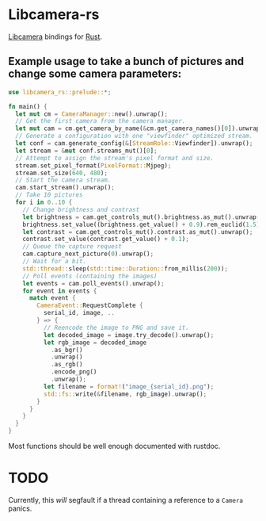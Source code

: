 # Libcamera-rs
[Libcamera](https://www.libcamera.org/) bindings for [Rust](https://www.rust-lang.org/).

## Example usage to take a bunch of pictures and change some camera parameters:
```rust
use libcamera_rs::prelude::*;

fn main() {
  let mut cm = CameraManager::new().unwrap();
  // Get the first camera from the camera manager.
  let mut cam = cm.get_camera_by_name(&cm.get_camera_names()[0]).unwrap();
  // Generate a configuration with one "viewfinder" optimized stream.
  let conf = cam.generate_config(&[StreamRole::Viewfinder]).unwrap();
  let stream = &mut conf.streams_mut()[0];
  // Attempt to assign the stream's pixel format and size.
  stream.set_pixel_format(PixelFormat::Mjpeg);
  stream.set_size(640, 480);
  // Start the camera stream.
  cam.start_stream().unwrap();
  // Take 10 pictures
  for i in 0..10 {
    // Change brightness and contrast
    let brightness = cam.get_controls_mut().brightness.as_mut().unwrap();
    brightness.set_value((brightness.get_value() + 0.9).rem_euclid(1.5) - 0.5);
    let contrast = cam.get_controls_mut().contrast.as_mut().unwrap();
    contrast.set_value(contrast.get_value() + 0.1);
    // Queue the capture request
    cam.capture_next_picture(0).unwrap();
    // Wait for a bit.
    std::thread::sleep(std::time::Duration::from_millis(200));
    // Poll events (containing the images)
    let events = cam.poll_events().unwrap();
    for event in events {
      match event {
        CameraEvent::RequestComplete {
          serial_id, image, ..
        } => {
          // Reencode the image to PNG and save it.
          let decoded_image = image.try_decode().unwrap();
          let rgb_image = decoded_image
            .as_bgr()
            .unwrap()
            .as_rgb()
            .encode_png()
            .unwrap();
          let filename = format!("image_{serial_id}.png");
          std::fs::write(&filename, rgb_image).unwrap();
        }
      }
    }
  }
}
```

Most functions should be well enough documented with rustdoc.

# TODO

Currently, this *will* segfault if a thread containing a reference to a `Camera` panics.
